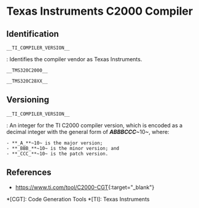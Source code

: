 # Texas Instruments C2000 Compiler

## Identification

`__TI_COMPILER_VERSION__`

:   Identifies the compiler vendor as Texas Instruments.

`__TMS320C2000__`

`__TMS320C28XX__`

## Versioning

`__TI_COMPILER_VERSION__`

:   An integer for the TI C2000 compiler version, which is encoded as a decimal integer with the general form of **_ABBBCCC_**~10~, where:

    - **_A_**~10~ is the major version;
    - **_BBB_**~10~ is the minor version; and
    - **_CCC_**~10~ is the patch version.

## References

- <https://www.ti.com/tool/C2000-CGT>{:target="_blank"}

*[CGT]: Code Generation Tools
*[TI]: Texas Instruments
